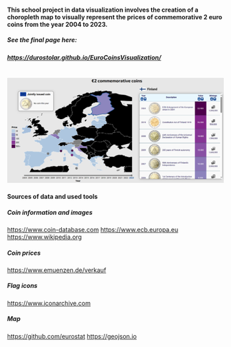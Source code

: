 #### This school project in data **visualization** involves the creation of a choropleth map to visually represent the prices of commemorative 2 euro coins from the year 2004 to 2023.

##### **See the final page here:**
##### https://durostolar.github.io/EuroCoinsVisualization/
#
[![alt text](https://github.com/Durostolar/EuroCoinsVisualization/blob/master/Screenshot%202023-12-21%20220726.png?raw=true)](https://durostolar.github.io/EuroCoinsVisualization/)

#### Sources of data and used tools 

##### Coin information and images
https://www.coin-database.com
https://www.ecb.europa.eu
https://www.wikipedia.org
##### Coin prices
https://www.emuenzen.de/verkauf
##### Flag icons
https://www.iconarchive.com
##### Map
https://github.com/eurostat
https://geojson.io
